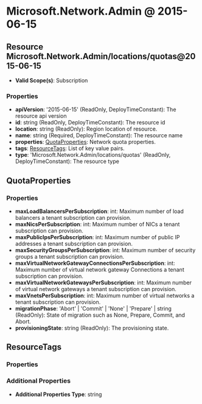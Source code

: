 # Microsoft.Network.Admin @ 2015-06-15

## Resource Microsoft.Network.Admin/locations/quotas@2015-06-15
* **Valid Scope(s)**: Subscription
### Properties
* **apiVersion**: '2015-06-15' (ReadOnly, DeployTimeConstant): The resource api version
* **id**: string (ReadOnly, DeployTimeConstant): The resource id
* **location**: string (ReadOnly): Region location of resource.
* **name**: string (Required, DeployTimeConstant): The resource name
* **properties**: [QuotaProperties](#quotaproperties): Network quota properties.
* **tags**: [ResourceTags](#resourcetags): List of key value pairs.
* **type**: 'Microsoft.Network.Admin/locations/quotas' (ReadOnly, DeployTimeConstant): The resource type

## QuotaProperties
### Properties
* **maxLoadBalancersPerSubscription**: int: Maximum number of load balancers a tenant subscription can provision.
* **maxNicsPerSubscription**: int: Maximum number of NICs a tenant subscription can provision.
* **maxPublicIpsPerSubscription**: int: Maximum number of public IP addresses a tenant subscription can provision.
* **maxSecurityGroupsPerSubscription**: int: Maximum number of security groups a tenant subscription can provision.
* **maxVirtualNetworkGatewayConnectionsPerSubscription**: int: Maximum number of virtual network gateway Connections a tenant subscription can provision.
* **maxVirtualNetworkGatewaysPerSubscription**: int: Maximum number of virtual network gateways a tenant subscription can provision.
* **maxVnetsPerSubscription**: int: Maximum number of virtual networks a tenant subscription can provision.
* **migrationPhase**: 'Abort' | 'Commit' | 'None' | 'Prepare' | string (ReadOnly): State of migration such as None, Prepare, Commit, and Abort.
* **provisioningState**: string (ReadOnly): The provisioning state.

## ResourceTags
### Properties
### Additional Properties
* **Additional Properties Type**: string

